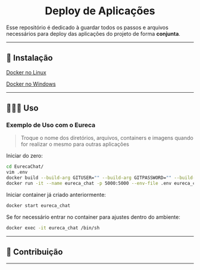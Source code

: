 <h1 align="center">Deploy de Aplicações</h1>

Esse repositório é dedicado à guardar todos os passos e arquivos necessários para deploy das aplicações do projeto de forma **conjunta**.

---
## 🚀 Instalação

[Docker no Linux](https://docs.docker.com/engine/install/ubuntu/)

[Docker no Windows](https://docs.docker.com/desktop/release-notes/)

---
## 👩🏻‍💻 Uso

### Exemplo de Uso com o Eureca
> Troque o nome dos diretórios, arquivos, containers e imagens quando for realizar o mesmo para outras aplicações

Iniciar do zero:
```bash
cd EurecaChat/
vim .env
docker build --build-arg GITUSER="" --build-arg GITPASSWORD="" --build-arg BRANCH="branch-requisitada" -t eureca_chat .
docker run -it --name eureca_chat -p 5000:5000 --env-file .env eureca_chat
```

Iniciar container já criado anteriormente:
```bash
docker start eureca_chat
```

Se for necessário entrar no container para ajustes dentro do ambiente:
```bash
docker exec -it eureca_chat /bin/sh
```

---
## 🤝 Contribuição

---
